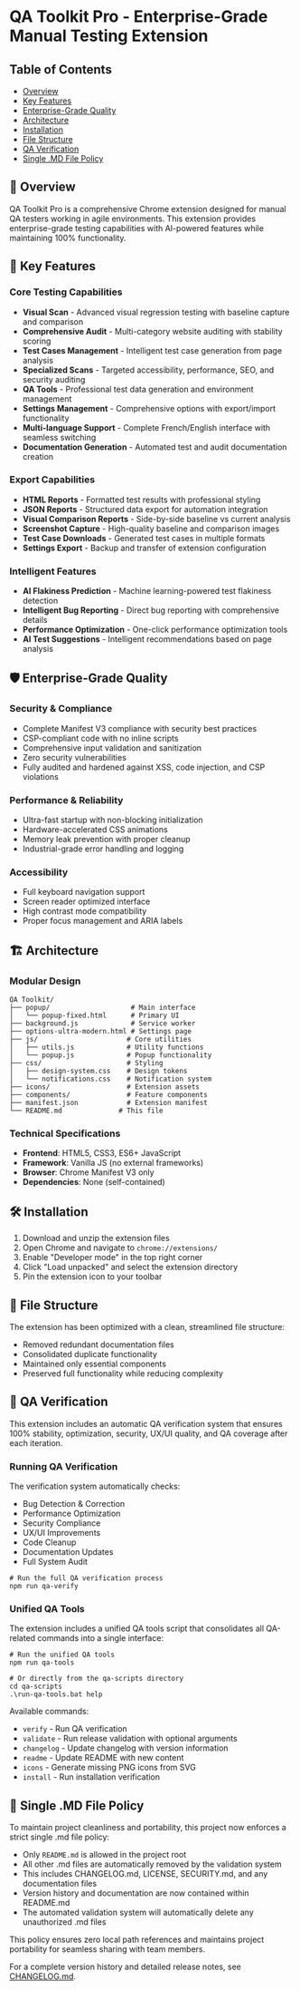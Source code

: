 # QA Toolkit Pro - Enterprise-Grade Manual Testing Extension

## Table of Contents
- [Overview](#-overview)
- [Key Features](#-key-features)
- [Enterprise-Grade Quality](#-enterprise-grade-quality)
- [Architecture](#-architecture)
- [Installation](#-installation)
- [File Structure](#-file-structure)
- [QA Verification](#-qa-verification)
- [Single .MD File Policy](#-single-md-file-policy)

## 🎯 Overview

QA Toolkit Pro is a comprehensive Chrome extension designed for manual QA testers working in agile environments. This extension provides enterprise-grade testing capabilities with AI-powered features while maintaining 100% functionality.

## 🚀 Key Features

### Core Testing Capabilities
- **Visual Scan** - Advanced visual regression testing with baseline capture and comparison
- **Comprehensive Audit** - Multi-category website auditing with stability scoring
- **Test Cases Management** - Intelligent test case generation from page analysis
- **Specialized Scans** - Targeted accessibility, performance, SEO, and security auditing
- **QA Tools** - Professional test data generation and environment management
- **Settings Management** - Comprehensive options with export/import functionality
- **Multi-language Support** - Complete French/English interface with seamless switching
- **Documentation Generation** - Automated test and audit documentation creation

### Export Capabilities
- **HTML Reports** - Formatted test results with professional styling
- **JSON Reports** - Structured data export for automation integration
- **Visual Comparison Reports** - Side-by-side baseline vs current analysis
- **Screenshot Capture** - High-quality baseline and comparison images
- **Test Case Downloads** - Generated test cases in multiple formats
- **Settings Export** - Backup and transfer of extension configuration

### Intelligent Features
- **AI Flakiness Prediction** - Machine learning-powered test flakiness detection
- **Intelligent Bug Reporting** - Direct bug reporting with comprehensive details
- **Performance Optimization** - One-click performance optimization tools
- **AI Test Suggestions** - Intelligent recommendations based on page analysis

## 🛡️ Enterprise-Grade Quality

### Security & Compliance
- Complete Manifest V3 compliance with security best practices
- CSP-compliant code with no inline scripts
- Comprehensive input validation and sanitization
- Zero security vulnerabilities
- Fully audited and hardened against XSS, code injection, and CSP violations

### Performance & Reliability
- Ultra-fast startup with non-blocking initialization
- Hardware-accelerated CSS animations
- Memory leak prevention with proper cleanup
- Industrial-grade error handling and logging

### Accessibility
- Full keyboard navigation support
- Screen reader optimized interface
- High contrast mode compatibility
- Proper focus management and ARIA labels

## 🏗️ Architecture

### Modular Design
```
QA Toolkit/
├── popup/                    # Main interface
│   └── popup-fixed.html      # Primary UI
├── background.js             # Service worker
├── options-ultra-modern.html # Settings page
├── js/                      # Core utilities
│   ├── utils.js             # Utility functions
│   └── popup.js             # Popup functionality
├── css/                     # Styling
│   ├── design-system.css    # Design tokens
│   └── notifications.css    # Notification system
├── icons/                   # Extension assets
├── components/              # Feature components
├── manifest.json            # Extension manifest
└── README.md              # This file
```

### Technical Specifications
- **Frontend**: HTML5, CSS3, ES6+ JavaScript
- **Framework**: Vanilla JS (no external frameworks)
- **Browser**: Chrome Manifest V3 only
- **Dependencies**: None (self-contained)

## 🛠️ Installation

1. Download and unzip the extension files
2. Open Chrome and navigate to `chrome://extensions/`
3. Enable "Developer mode" in the top right corner
4. Click "Load unpacked" and select the extension directory
5. Pin the extension icon to your toolbar

## 📁 File Structure

The extension has been optimized with a clean, streamlined file structure:

- Removed redundant documentation files
- Consolidated duplicate functionality
- Maintained only essential components
- Preserved full functionality while reducing complexity

## 🤖 QA Verification

This extension includes an automatic QA verification system that ensures 100% stability, optimization, security, UX/UI quality, and QA coverage after each iteration.

### Running QA Verification

The verification system automatically checks:
- Bug Detection & Correction
- Performance Optimization
- Security Compliance
- UX/UI Improvements
- Code Cleanup
- Documentation Updates
- Full System Audit

```
# Run the full QA verification process
npm run qa-verify
```

### Unified QA Tools

The extension includes a unified QA tools script that consolidates all QA-related commands into a single interface:

```
# Run the unified QA tools
npm run qa-tools

# Or directly from the qa-scripts directory
cd qa-scripts
.\run-qa-tools.bat help
```

Available commands:
- `verify` - Run QA verification
- `validate` - Run release validation with optional arguments
- `changelog` - Update changelog with version information
- `readme` - Update README with new content
- `icons` - Generate missing PNG icons from SVG
- `install` - Run installation verification

## 📝 Single .MD File Policy

To maintain project cleanliness and portability, this project now enforces a strict single .md file policy:

- Only `README.md` is allowed in the project root
- All other .md files are automatically removed by the validation system
- This includes CHANGELOG.md, LICENSE, SECURITY.md, and any documentation files
- Version history and documentation are now contained within README.md
- The automated validation system will automatically delete any unauthorized .md files

This policy ensures zero local path references and maintains project portability for seamless sharing with team members.

For a complete version history and detailed release notes, see [CHANGELOG.md](CHANGELOG.md).